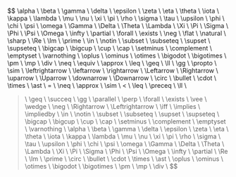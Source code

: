 $$
\alpha \\
\beta \\
\gamma \\
\delta \\
\epsilon \\
\zeta \\
\eta \\
\theta \\
\iota \\
\kappa \\
\lambda \\
\mu \\
\nu \\
\xi \\
\pi \\
\rho \\
\sigma \\
\tau \\
\upsilon \\
\phi \\
\chi \\
\psi \\
\omega \\
\Gamma \\
\Delta \\
\Theta \\
\Lambda \\
\Xi \\
\Pi \\
\Sigma \\
\Phi \\
\Psi \\
\Omega \\
\infty \\
\partial \\
\forall \\
\exists \\
\neg \\
\flat \\
\natural \\
\sharp \\
\Re \\
\Im \\
\prime \\
\in \\
\notin \\
\subset \\
\subseteq \\
\supset \\
\supseteq \\
\bigcap \\
\bigcup \\
\cup \\
\cap \\
\setminus \\
\complement \\
\emptyset \\
\varnothing \\
\oplus \\
\ominus \\
\otimes \\
\bigodot \\
\bigotimes \\
\pm \\
\mp \\
\div \\
\neq \\
\equiv \\
\approx \\
\leq \\
\geq \\
\ll \\
\gg \\
\propto \\
\sim \\
\leftrightarrow \\
\leftarrow \\
\rightarrow \\
\Leftarrow \\
\Rightarrow \\
\uparrow \\
\Uparrow \\
\downarrow \\
\Downarrow \\
\circ \\
\bullet \\
\cdot \\
\times \\
\ast \\
= \\
\neq \\
\approx \\
\sim \\
< \\
\leq \\
\preceq \\
\ll \\
> \\
\geq \\
\succeq \\
\gg \\
\parallel \\
\perp \\
\forall \\
\exists \\
\vee \\
\wedge \\
\neg \\
\Rightarrow \\
\Leftrightarrow \\
\iff \\
\implies \\
\impliedby \\
\in \\
\notin \\
\subset \\
\subseteq \\
\supset \\
\supseteq \\
\bigcap \\
\bigcup \\
\cup \\
\cap \\
\setminus \\
\complement \\
\emptyset \\
\varnothing \\
\alpha \\
\beta \\
\gamma \\
\delta \\
\epsilon \\
\zeta \\
\eta \\
\theta \\
\iota \\
\kappa \\
\lambda \\
\mu \\
\nu \\
\xi \\
\pi \\
\rho \\
\sigma \\
\tau \\
\upsilon \\
\phi \\
\chi \\
\psi \\
\omega \\
\Gamma \\
\Delta \\
\Theta \\
\Lambda \\
\Xi \\
\Pi \\
\Sigma \\
\Phi \\
\Psi \\
\Omega \\
\infty \\
\partial \\
\Re \\
\Im \\
\prime \\
\circ \\
\bullet \\
\cdot \\
\times \\
\ast \\
\oplus \\
\ominus \\
\otimes \\
\bigodot \\
\bigotimes \\
\pm \\
\mp \\
\div \\
$$
